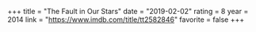 +++
title = "The Fault in Our Stars"
date = "2019-02-02"
rating = 8
year = 2014
link = "https://www.imdb.com/title/tt2582846"
favorite = false
+++
